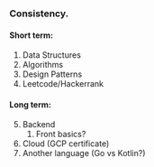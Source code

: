 ### Consistency.


#### Short term:

1. Data Structures
2. Algorithms
3. Design Patterns
4. Leetcode/Hackerrank



#### Long term:
5. Backend
   1. Front basics?
6. Cloud (GCP certificate)
7. Another language (Go vs Kotlin?)